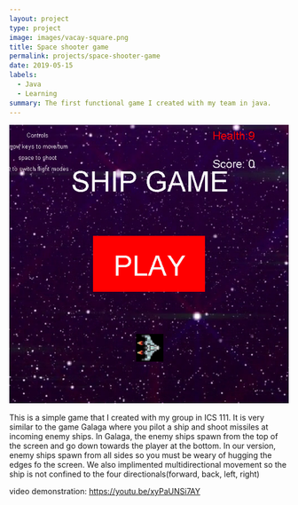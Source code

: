 ```yaml
---
layout: project
type: project
image: images/vacay-square.png
title: Space shooter game
permalink: projects/space-shooter-game
date: 2019-05-15
labels:
  - Java
  - Learning
summary: The first functional game I created with my team in java.
---
```


<img class="ui medium right floated rounded image" src="../images/space-game.PNG">

This is a simple game that I created with my group in ICS 111. It is very similar to the game Galaga where you pilot a ship and shoot missiles at incoming enemy ships. In Galaga, the enemy ships spawn from the top of the screen and go down towards the player at the bottom. In our version, enemy ships spawn from all sides so you must be weary of hugging the edges fo the screen. We also implimented multidirectional movement so the ship is not confined to the four directionals(forward, back, left, right)

video demonstration: https://youtu.be/xyPaUNSi7AY
